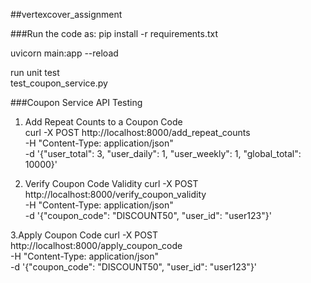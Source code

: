 ##vertexcover_assignment

###Run the code as:
pip install -r requirements.txt  

uvicorn main:app --reload  

run unit test  
test_coupon_service.py  

###Coupon Service API Testing

1. Add Repeat Counts to a Coupon Code  
curl -X POST http://localhost:8000/add_repeat_counts \
     -H "Content-Type: application/json" \
     -d '{"user_total": 3, "user_daily": 1, "user_weekly": 1, "global_total": 10000}'

2. Verify Coupon Code Validity
   curl -X POST http://localhost:8000/verify_coupon_validity \
     -H "Content-Type: application/json" \
     -d '{"coupon_code": "DISCOUNT50", "user_id": "user123"}'

3.Apply Coupon Code
  curl -X POST http://localhost:8000/apply_coupon_code \
     -H "Content-Type: application/json" \
     -d '{"coupon_code": "DISCOUNT50", "user_id": "user123"}'
